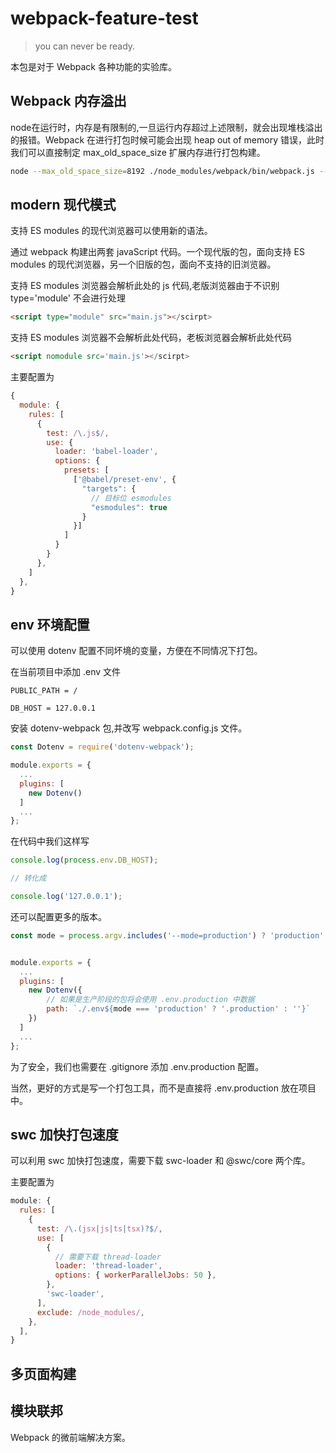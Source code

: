 # webpack-feature-test

> you can never be ready.

本包是对于 Webpack 各种功能的实验库。

## Webpack 内存溢出

node在运行时，内存是有限制的,一旦运行内存超过上述限制，就会出现堆栈溢出的报错。Webpack 在进行打包时候可能会出现 heap out of memory 错误，此时我们可以直接制定 max_old_space_size 扩展内存进行打包构建。

```bash
node --max_old_space_size=8192 ./node_modules/webpack/bin/webpack.js --config=webpack.config.js"
```

## modern 现代模式

支持 ES modules 的现代浏览器可以使用新的语法。

通过 webpack 构建出两套 javaScript 代码。一个现代版的包，面向支持 ES modules 的现代浏览器，另一个旧版的包，面向不支持的旧浏览器。

支持 ES modules 浏览器会解析此处的 js 代码,老版浏览器由于不识别 type='module' 不会进行处理

```html
<script type="module" src="main.js"></scirpt>
```

支持 ES modules 浏览器不会解析此处代码，老板浏览器会解析此处代码

```html
<script nomodule src='main.js'></scirpt>
```

主要配置为
```js
{
  module: {
    rules: [
      {
        test: /\.js$/,
        use: {
          loader: 'babel-loader',
          options: {
            presets: [
              ['@babel/preset-env', {
                "targets": {
                  // 目标位 esmodules
                  "esmodules": true
                }
              }]
            ]
          }
        }
      },
    ]
  },
}
```

## env 环境配置

可以使用 dotenv 配置不同坏境的变量，方便在不同情况下打包。

在当前项目中添加 .env 文件

```env
PUBLIC_PATH = /

DB_HOST = 127.0.0.1
```

安装 dotenv-webpack 包,并改写 webpack.config.js 文件。

```js
const Dotenv = require('dotenv-webpack');

module.exports = {
  ...
  plugins: [
    new Dotenv()
  ]
  ...
};
```

在代码中我们这样写
```ts
console.log(process.env.DB_HOST);

// 转化成

console.log('127.0.0.1');
```

还可以配置更多的版本。

```js
const mode = process.argv.includes('--mode=production') ? 'production' : 'dev';


module.exports = {
  ...
  plugins: [
    new Dotenv({
        // 如果是生产阶段的包将会使用 .env.production 中数据
        path: `./.env${mode === 'production' ? '.production' : ''}`
    })
  ]
  ...
};
```

为了安全，我们也需要在 .gitignore 添加 .env.production 配置。

当然，更好的方式是写一个打包工具，而不是直接将 .env.production 放在项目中。

## swc 加快打包速度

可以利用 swc 加快打包速度，需要下载 swc-loader 和 @swc/core 两个库。

主要配置为

```js
module: {
  rules: [
    {
      test: /\.(jsx|js|ts|tsx)?$/,
      use: [
        {
          // 需要下载 thread-loader
          loader: 'thread-loader',
          options: { workerParallelJobs: 50 },
        },
        'swc-loader',
      ],
      exclude: /node_modules/,
    },
  ],
}
```



## 多页面构建

## 模块联邦

Webpack 的微前端解决方案。
